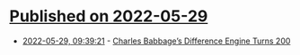 # [Published on 2022-05-29](index.md)

* [2022-05-29, 09:39:21](https://news.ycombinator.com/item?id=31547810) - [Charles Babbage’s Difference Engine Turns 200](https://spectrum.ieee.org/charles-babbage-difference-engine)
